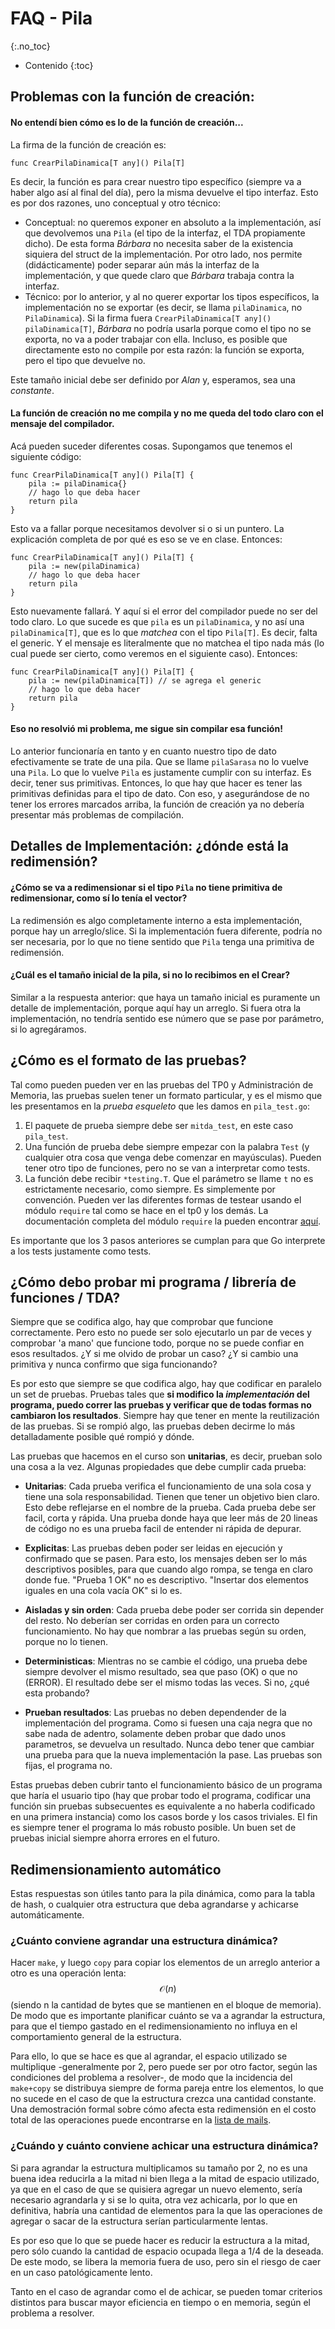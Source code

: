 # FAQ - Pila
{:.no_toc}

* Contenido
{:toc}

## Problemas con la función de creación:

#### No entendí bien cómo es lo de la función de creación...

La firma de la función de creación es: 
```golang
func CrearPilaDinamica[T any]() Pila[T]
```

Es decir, la función es para crear nuestro tipo específico (siempre va a haber algo así al final del día), pero la misma devuelve el tipo interfaz. Esto es por dos razones, uno conceptual y otro técnico: 
* Conceptual: no queremos exponer en absoluto a la implementación, así que devolvemos una `Pila` (el tipo de la interfaz, el TDA propiamente dicho). De esta forma _Bárbara_ no necesita saber de la existencia siquiera del struct de la implementación. Por otro lado, nos permite (didácticamente) poder separar aún más la interfaz de la implementación, y que quede claro que _Bárbara_ trabaja contra la interfaz. 
* Técnico: por lo anterior, y al no querer exportar los tipos específicos, la implementación no se exportar (es decir, se llama `pilaDinamica`, no `PilaDinamica`). Si la firma fuera `CrearPilaDinamica[T any]() pilaDinamica[T]`, _Bárbara_ no podría usarla porque como el tipo no se exporta, no va a poder trabajar con ella. Incluso, es posible que directamente esto no compile por esta razón: la función se exporta, pero el tipo que devuelve no. 

Este tamaño inicial debe ser definido por _Alan_ y, esperamos, sea una _constante_. 

#### La función de creación no me compila y no me queda del todo claro con el mensaje del compilador. 

Acá pueden suceder diferentes cosas. Supongamos que tenemos el siguiente código: 

```golang
func CrearPilaDinamica[T any]() Pila[T] {
    pila := pilaDinamica{}
    // hago lo que deba hacer
    return pila
}
```

Esto va a fallar porque necesitamos devolver si o si un puntero. La explicación completa de por qué es eso se ve en clase. Entonces:
```golang
func CrearPilaDinamica[T any]() Pila[T] {
    pila := new(pilaDinamica)
    // hago lo que deba hacer
    return pila
}
```

Esto nuevamente fallará. Y aquí si el error del compilador puede no ser del todo claro. Lo que sucede es que `pila` es un `pilaDinamica`, y no así una `pilaDinamica[T]`, que es lo que _matchea_ con el tipo `Pila[T]`. Es decir, falta el generic. Y el mensaje es literalmente que no matchea el tipo nada más (lo cual puede ser cierto, como veremos en el siguiente caso). Entonces:
```golang
func CrearPilaDinamica[T any]() Pila[T] {
    pila := new(pilaDinamica[T]) // se agrega el generic
    // hago lo que deba hacer
    return pila
}
```

#### Eso no resolvió mi problema, me sigue sin compilar esa función!

Lo anterior funcionaría en tanto y en cuanto nuestro tipo de dato efectivamente se trate de una pila. Que se llame `pilaSarasa` no lo vuelve una `Pila`. Lo que lo vuelve `Pila` es justamente cumplir con su interfaz. Es decir, tener sus primitivas. 
Entonces, lo que hay que hacer es tener las primitivas definidas para el tipo de dato. Con eso, y asegurándose de no tener los errores marcados arriba, la función de creación ya no debería presentar más problemas de compilación. 

## Detalles de Implementación: ¿dónde está la redimensión?

#### ¿Cómo se va a redimensionar si el tipo `Pila` no tiene primitiva de redimensionar, como sí lo tenía el vector?

La redimensión es algo completamente interno a esta implementación, porque hay un arreglo/slice. Si la implementación fuera diferente, podría no ser necesaria, por lo que no tiene sentido que `Pila` tenga una primitiva de redimensión. 

#### ¿Cuál es el tamaño inicial de la pila, si no lo recibimos en el Crear?

Similar a la respuesta anterior: que haya un tamaño inicial es puramente un detalle de implementación, porque aquí hay un arreglo. Si fuera otra la implementación, no tendría sentido ese número que se pase por parámetro, si lo agregáramos. 

## ¿Cómo es el formato de las pruebas?

Tal como pueden pueden ver en las pruebas del TP0 y Administración de Memoria, las pruebas suelen tener un formato particular, y es el mismo que les presentamos en la _prueba esqueleto_ que les damos en `pila_test.go`:

1. El paquete de prueba siempre debe ser `mitda_test`, en este caso `pila_test`.
2. Una función de prueba debe siempre empezar con la palabra `Test` (y cualquier otra cosa que venga debe comenzar en mayúsculas). Pueden tener otro tipo de funciones, pero no se van a interpretar como tests. 
3. La función debe recibir `*testing.T`. Que el parámetro se llame `t` no es estrictamente necesario, como siempre. Es simplemente por convención. Pueden ver las diferentes formas de testear usando el módulo `require` tal como se hace en el tp0 y los demás. La documentación completa del módulo `require` la pueden encontrar [aquí](https://pkg.go.dev/github.com/stretchr/testify/require).

Es importante que los 3 pasos anteriores se cumplan para que Go interprete a los tests justamente como tests.

## ¿Cómo debo probar mi programa / librería de funciones / TDA?

Siempre que se codifica algo, hay que comprobar que funcione correctamente. Pero esto no puede ser solo ejecutarlo un par de veces y comprobar 'a mano' que funcione todo, porque no se puede confiar en esos resultados. ¿Y si me olvido de probar un caso? ¿Y si cambio una primitiva y nunca confirmo que siga funcionando?

Es por esto que siempre se que codifica algo, hay que codificar en paralelo un set de pruebas. Pruebas tales que **si modifico la _implementación_ del programa, puedo correr las pruebas y verificar que de todas formas no cambiaron los resultados**. Siempre hay que tener en mente la reutilización de las pruebas. Si se rompió algo, las pruebas deben decirme lo más detalladamente posible qué rompió y dónde.

Las pruebas que hacemos en el curso son **unitarias**, es decir, prueban solo una cosa a la vez. Algunas propiedades que debe cumplir cada prueba:

* **Unitarias**: Cada prueba verifica el funcionamiento de una sola cosa y tiene una sola responsabilidad. Tienen que tener un objetivo bien claro. Esto debe reflejarse en el nombre de la prueba. Cada prueba debe ser facil, corta y rápida. Una prueba donde haya que leer más de 20 lineas de código no es una prueba facil de entender ni rápida de depurar.

* **Explicitas**: Las pruebas deben poder ser leidas en ejecución y confirmado que se pasen. Para esto, los mensajes deben ser lo más descriptivos posibles, para que cuando algo rompa, se tenga en claro donde fue. "Prueba 1 OK" no es descriptivo. "Insertar dos elementos iguales en una cola vacía OK" si lo es.

* **Aisladas y sin orden**: Cada prueba debe poder ser corrida sin depender del resto. No deberían ser corridas en orden para un correcto funcionamiento. No hay que nombrar a las pruebas según su orden, porque no lo tienen.

* **Deterministicas**: Mientras no se cambie el código, una prueba debe siempre devolver el mismo resultado, sea que paso (OK) o que no (ERROR). El resultado debe ser el mismo todas las veces. Si no, ¿qué esta probando?

* **Prueban resultados**: Las pruebas no deben dependender de la implementación del programa. Como si fuesen una caja negra que no sabe nada de adentro, solamente deben probar que dado unos parametros, se devuelva un resultado. Nunca debo tener que cambiar una prueba para que la nueva implementación la pase. Las pruebas son fijas, el programa no.

Estas pruebas deben cubrir tanto el funcionamiento básico de un programa que haría el usuario tipo (hay que probar todo el programa, codificar una función sin pruebas subsecuentes es equivalente a no haberla codificado en una primera instancia) como los casos borde y los casos triviales. El fin es siempre tener el programa lo más robusto posible. Un buen set de pruebas inicial siempre ahorra errores en el futuro.

## Redimensionamiento automático

Estas respuestas son útiles tanto para la pila dinámica, como para la tabla de hash, o cualquier otra estructura que deba agrandarse y achicarse automáticamente.

### ¿Cuánto conviene agrandar una estructura dinámica?

Hacer `make`, y luego `copy` para copiar los elementos de un arreglo anterior a otro es una operación lenta: $$\mathcal{O}(n)$$ (siendo n la cantidad de bytes que se mantienen en el bloque de memoria).  De modo que es importante planificar cuánto se va a agrandar la estructura, para que el tiempo gastado en el redimensionamiento no influya en el comportamiento general de la estructura.

Para ello, lo que se hace es que al agrandar, el espacio utilizado se multiplique -generalmente por 2, pero puede ser por otro factor, según las condiciones del problema a resolver-, de modo que la incidencia del `make+copy` se distribuya siempre de forma pareja entre los elementos, lo que no sucede en el caso de que la estructura crezca una cantidad constante. Una demostración formal sobre cómo afecta esta redimensión en el costo total de las operaciones puede encontrarse en la [lista de mails](https://groups.google.com/d/msg/fiuba-7541rw-alu/t86CJcNv2UU/Irb7J899DgAJ).

### ¿Cuándo y cuánto conviene achicar una estructura dinámica?

Si para agrandar la estructura multiplicamos su tamaño por 2, no es una buena idea reducirla a la mitad ni bien llega a la mitad de espacio utilizado, ya que en el caso de que se quisiera agregar un nuevo elemento, sería necesario agrandarla y si se lo quita, otra vez achicarla, por lo que en definitiva, habría una cantidad de elementos para la que las operaciones de agregar o sacar de la estructura serían particularmente lentas.

Es por eso que lo que se puede hacer es reducir la estructura a la mitad, pero sólo cuando la cantidad de espacio ocupada llega a 1/4 de la deseada.  De este modo, se libera la memoria fuera de uso, pero sin el riesgo de caer en un caso patológicamente lento.

Tanto en el caso de agrandar como el de achicar, se pueden tomar criterios distintos para buscar mayor eficiencia en tiempo o en memoria, según el problema a resolver.
